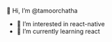 👋 Hi, I’m @tamoorchatha
- 👀 I’m interested in react-native
- 🌱 I’m currently learning react

<!---
tamoorchatha/tamoorchatha is a ✨ special ✨ repository because its `README.md` (this file) appears on your GitHub profile.
You can click the Preview link to take a look at your changes.
--->
